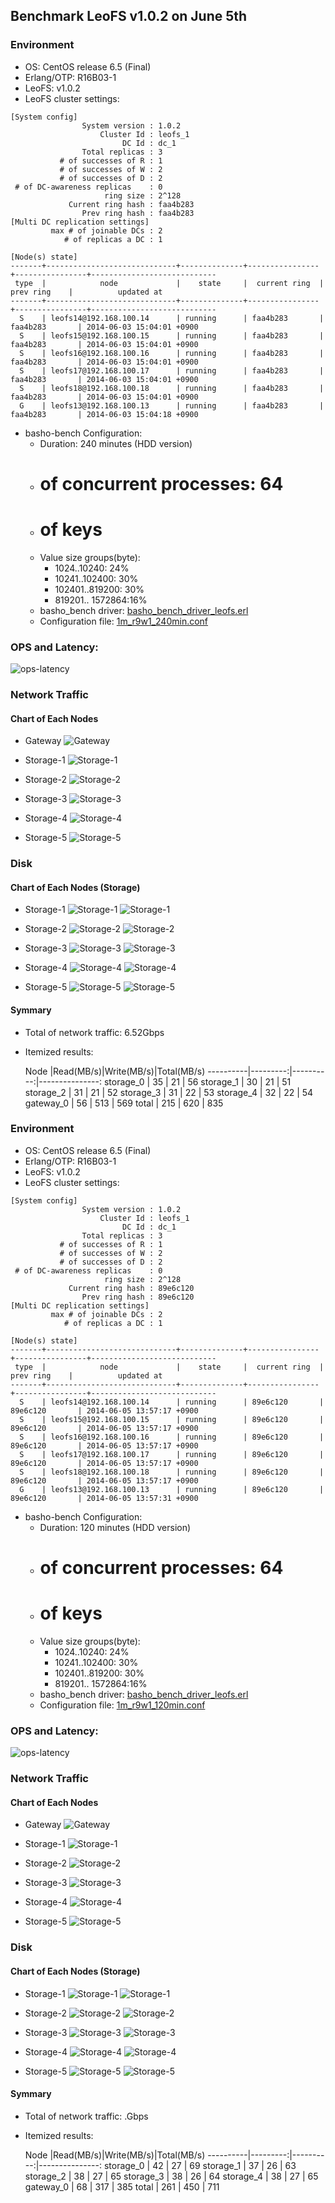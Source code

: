 ## Benchmark LeoFS v1.0.2 on June 5th

### Environment

* OS: CentOS release 6.5 (Final)
* Erlang/OTP: R16B03-1
* LeoFS: v1.0.2
* LeoFS cluster settings:

```
[System config]
                System version : 1.0.2
                    Cluster Id : leofs_1
                         DC Id : dc_1
                Total replicas : 3
           # of successes of R : 1
           # of successes of W : 2
           # of successes of D : 2
 # of DC-awareness replicas    : 0
                     ring size : 2^128
             Current ring hash : faa4b283
                Prev ring hash : faa4b283
[Multi DC replication settings]
         max # of joinable DCs : 2
            # of replicas a DC : 1

[Node(s) state]
-------+-----------------------------+--------------+----------------+----------------+----------------------------
 type  |            node             |    state     |  current ring  |   prev ring    |          updated at
-------+-----------------------------+--------------+----------------+----------------+----------------------------
  S    | leofs14@192.168.100.14      | running      | faa4b283       | faa4b283       | 2014-06-03 15:04:01 +0900
  S    | leofs15@192.168.100.15      | running      | faa4b283       | faa4b283       | 2014-06-03 15:04:01 +0900
  S    | leofs16@192.168.100.16      | running      | faa4b283       | faa4b283       | 2014-06-03 15:04:01 +0900
  S    | leofs17@192.168.100.17      | running      | faa4b283       | faa4b283       | 2014-06-03 15:04:01 +0900
  S    | leofs18@192.168.100.18      | running      | faa4b283       | faa4b283       | 2014-06-03 15:04:01 +0900
  G    | leofs13@192.168.100.13      | running      | faa4b283       | faa4b283       | 2014-06-03 15:04:18 +0900
```

* basho-bench Configuration:
    * Duration: 240 minutes (HDD version)
    * # of concurrent processes: 64
    * # of keys
    * Value size groups(byte):
        *   1024..10240:   24%
        *  10241..102400:  30%
        * 102401..819200:  30%
        * 819201.. 1572864:16%
    * basho_bench driver: [basho_bench_driver_leofs.erl](https://github.com/leo-project/leofs/blob/develop/test/src/basho_bench_driver_leofs.erl)
    * Configuration file: [1m_r9w1_240min.conf](tests/1m_r9w1_240min/20140605_093638/1m_r9w1_240min.conf)

### OPS and Latency:

![ops-latency](tests/1m_r9w1_240min/20140605_093638/summary.png)

### Network Traffic
#### Chart of Each Nodes

* Gateway
![Gateway](tests/1m_r9w1_240min/leofs13_20140605_093629/sar_1_20140605_093629.png_p1p1-if1.png)

* Storage-1
![Storage-1](tests/1m_r9w1_240min/leofs14_20140605_093552/sar_3_20140605_093552.png_p1p1-if1.png)

* Storage-2
![Storage-2](tests/1m_r9w1_240min/leofs15_20140605_093551/sar_3_20140605_093551.png_p1p1-if1.png)

* Storage-3
![Storage-3](tests/1m_r9w1_240min/leofs16_20140605_093545/sar_3_20140605_093545.png_p1p1-if1.png)

* Storage-4
![Storage-4](tests/1m_r9w1_240min/leofs17_20140605_093551/sar_3_20140605_093551.png_p1p1-if1.png)

* Storage-5
![Storage-5](tests/1m_r9w1_240min/leofs18_20140605_093544/sar_2_20140605_093544.png_p1p1-if1.png)

### Disk
#### Chart of Each Nodes (Storage)

* Storage-1
![Storage-1](tests/1m_r9w1_240min/leofs14_20140605_093552/sar_3_20140605_093552.png_dev8-16-t1.png)
![Storage-1](tests/1m_r9w1_240min/leofs14_20140605_093552/sar_3_20140605_093552.png_dev8-16-t2.png)

* Storage-2
![Storage-2](tests/1m_r9w1_240min/leofs15_20140605_093551/sar_3_20140605_093551.png_dev8-16-t1.png)
![Storage-2](tests/1m_r9w1_240min/leofs15_20140605_093551/sar_3_20140605_093551.png_dev8-16-t2.png)

* Storage-3
![Storage-3](tests/1m_r9w1_240min/leofs16_20140605_093545/sar_3_20140605_093545.png_dev8-16-t1.png)
![Storage-3](tests/1m_r9w1_240min/leofs16_20140605_093545/sar_3_20140605_093545.png_dev8-16-t2.png)

* Storage-4
![Storage-4](tests/1m_r9w1_240min/leofs17_20140605_093551/sar_3_20140605_093551.png_dev8-16-t1.png)
![Storage-4](tests/1m_r9w1_240min/leofs17_20140605_093551/sar_3_20140605_093551.png_dev8-16-t2.png)

* Storage-5
![Storage-5](tests/1m_r9w1_240min/leofs18_20140605_093544/sar_2_20140605_093544.png_dev8-16-t1.png)
![Storage-5](tests/1m_r9w1_240min/leofs18_20140605_093544/sar_2_20140605_093544.png_dev8-16-t2.png)

#### Symmary

* Total of network traffic: 6.52Gbps
* Itemized results:

   Node   |Read(MB/s)|Write(MB/s)|Total(MB/s)
----------|---------:|----------:|---------------:
storage_0 |       35 |        21 |        56
storage_1 |       30 |        21 |        51
storage_2 |       31 |        21 |        52
storage_3 |       31 |        22 |        53
storage_4 |       32 |        22 |        54
gateway_0 |       56 |       513 |       569
total     |      215 |       620 |       835

### Environment

* OS: CentOS release 6.5 (Final)
* Erlang/OTP: R16B03-1
* LeoFS: v1.0.2
* LeoFS cluster settings:

```
[System config]
                System version : 1.0.2
                    Cluster Id : leofs_1
                         DC Id : dc_1
                Total replicas : 3
           # of successes of R : 1
           # of successes of W : 2
           # of successes of D : 2
 # of DC-awareness replicas    : 0
                     ring size : 2^128
             Current ring hash : 89e6c120
                Prev ring hash : 89e6c120
[Multi DC replication settings]
         max # of joinable DCs : 2
            # of replicas a DC : 1

[Node(s) state]
-------+-----------------------------+--------------+----------------+----------------+----------------------------
 type  |            node             |    state     |  current ring  |   prev ring    |          updated at
-------+-----------------------------+--------------+----------------+----------------+----------------------------
  S    | leofs14@192.168.100.14      | running      | 89e6c120       | 89e6c120       | 2014-06-05 13:57:17 +0900
  S    | leofs15@192.168.100.15      | running      | 89e6c120       | 89e6c120       | 2014-06-05 13:57:17 +0900
  S    | leofs16@192.168.100.16      | running      | 89e6c120       | 89e6c120       | 2014-06-05 13:57:17 +0900
  S    | leofs17@192.168.100.17      | running      | 89e6c120       | 89e6c120       | 2014-06-05 13:57:17 +0900
  S    | leofs18@192.168.100.18      | running      | 89e6c120       | 89e6c120       | 2014-06-05 13:57:17 +0900
  G    | leofs13@192.168.100.13      | running      | 89e6c120       | 89e6c120       | 2014-06-05 13:57:31 +0900
```

* basho-bench Configuration:
    * Duration: 120 minutes (HDD version)
    * # of concurrent processes: 64
    * # of keys
    * Value size groups(byte):
        *   1024..10240:   24%
        *  10241..102400:  30%
        * 102401..819200:  30%
        * 819201.. 1572864:16%
    * basho_bench driver: [basho_bench_driver_leofs.erl](https://github.com/leo-project/leofs/blob/develop/test/src/basho_bench_driver_leofs.erl)
    * Configuration file: [1m_r9w1_120min.conf](tests/1m_r8w2_120min/20140605_140145/1m_r8w2_120min.conf)

### OPS and Latency:

![ops-latency](tests/1m_r8w2_120min/20140605_140145/summary.png)

### Network Traffic
#### Chart of Each Nodes

* Gateway
![Gateway](tests/1m_r8w2_120min/leofs13_20140605_140121/sar_1_20140605_140121.png_p1p1-if1.png)

* Storage-1
![Storage-1](tests/1m_r8w2_120min/leofs14_20140605_140044/sar_3_20140605_140044.png_p1p1-if1.png)

* Storage-2
![Storage-2](tests/1m_r8w2_120min/leofs15_20140605_140042/sar_3_20140605_140042.png_p1p1-if1.png)

* Storage-3
![Storage-3](tests/1m_r8w2_120min/leofs16_20140605_140037/sar_3_20140605_140037.png_p1p1-if1.png)

* Storage-4
![Storage-4](tests/1m_r8w2_120min/leofs17_20140605_140043/sar_3_20140605_140043.png_p1p1-if1.png)

* Storage-5
![Storage-5](tests/1m_r8w2_120min/leofs18_20140605_140036/sar_2_20140605_140036.png_p1p1-if1.png)

### Disk
#### Chart of Each Nodes (Storage)

* Storage-1
![Storage-1](tests/1m_r8w2_120min/leofs14_20140605_140044/sar_3_20140605_140044.png_dev8-16-t1.png)
![Storage-1](tests/1m_r8w2_120min/leofs14_20140605_140044/sar_3_20140605_140044.png_dev8-16-t2.png)

* Storage-2
![Storage-2](tests/1m_r8w2_120min/leofs15_20140605_140042/sar_3_20140605_140042.png_dev8-16-t1.png)
![Storage-2](tests/1m_r8w2_120min/leofs15_20140605_140042/sar_3_20140605_140042.png_dev8-16-t2.png)

* Storage-3
![Storage-3](tests/1m_r8w2_120min/leofs16_20140605_140037/sar_3_20140605_140037.png_dev8-16-t1.png)
![Storage-3](tests/1m_r8w2_120min/leofs16_20140605_140037/sar_3_20140605_140037.png_dev8-16-t2.png)

* Storage-4
![Storage-4](tests/1m_r8w2_120min/leofs17_20140605_140043/sar_3_20140605_140043.png_dev8-16-t1.png)
![Storage-4](tests/1m_r8w2_120min/leofs17_20140605_140043/sar_3_20140605_140043.png_dev8-16-t2.png)

* Storage-5
![Storage-5](tests/1m_r8w2_120min/leofs18_20140605_140036/sar_2_20140605_140036.png_dev8-16-t1.png)
![Storage-5](tests/1m_r8w2_120min/leofs18_20140605_140036/sar_2_20140605_140036.png_dev8-16-t2.png)

#### Symmary

* Total of network traffic: .Gbps
* Itemized results:

   Node   |Read(MB/s)|Write(MB/s)|Total(MB/s)
----------|---------:|----------:|---------------:
storage_0 |       42 |        27 |        69
storage_1 |       37 |        26 |        63
storage_2 |       38 |        27 |        65
storage_3 |       38 |        26 |        64
storage_4 |       38 |        27 |        65
gateway_0 |       68 |       317 |       385
total     |      261 |       450 |       711

